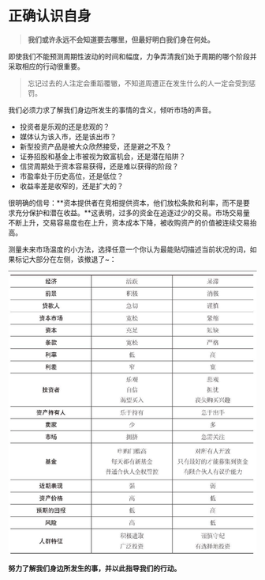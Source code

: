 # 正确认识自身

> **我们或许永远不会知道要去哪里，但最好明白我们身在何处。**

即使我们不能预测周期性波动的时间和幅度，力争弄清我们处于周期的哪个阶段并采取相应的行动很重要。

> 忘记过去的人注定会重蹈覆辙，不知道周遭正在发生什么的人一定会受到惩罚。

我们必须力求了解我们身边所发生的事情的含义，倾听市场的声音。

- 投资者是乐观的还是悲观的？
- 媒体认为该入市，还是该出市？
- 新型投资产品是被大众欣然接受，还是避之不及？
- 证券招股和基金上市被视为致富机会，还是潜在陷阱？
- 信贷周期处于资本容易获得，还是难以获得的阶段？
- 市盈率处于历史高位，还是低位？
- 收益率差是收窄的，还是扩大的？

很明确的信号：**资本提供者在竞相提供资本，他们放松条款和利率，而不是要求充分保护和潜在收益。**这表明，过多的资金在追逐过少的交易。市场交易量不断上升，交易容易度也在上升，资本成本下降，被收购资产的价值被连续交易抬高。

测量未来市场温度的小方法，选择任意一个你认为最能贴切描述当前状况的词，如果标记大部分在左侧，该撤退了~：

![image-20190502191510571](assets/image-20190502191510571.png)

**努力了解我们身边所发生的事，并以此指导我们的行动。**

